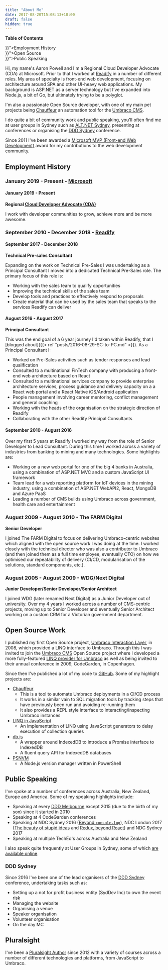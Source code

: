 ```yaml
---
title: "About Me"
date: 2017-08-20T15:08:13+10:00
draft: false
hidden: true
---
```

<a href="#top"></a>

<aside id="toc">
    <p><strong>Table of Contents</strong></p>
    <ul>
        <li><a href="{{< relref "whoami.md#employment-history" >}}">Employment History</a></li>
        <li><a href="{{< relref "whoami.md#open-source-work" >}}">Open Source</a></li>
        <li><a href="{{< relref "whoami.md#public-speaking" >}}">Public Speaking</a></li>
    </ul>
</aside>

Hi, my name's Aaron Powell and I'm a Regional Cloud Developer Advocate (CDA) at Microsoft. Prior to that I worked at [Readify](https://readify.net) in a number of different roles. My area of specialty is front-end web development, focusing on architecture around SPA and other UI-heavy web applications. My background is ASP.NET as a server technology but I've expanded into Node.js, a bit of Go, but ultimately trying to be a polyglot.

I'm also a passionate Open Source developer, with one of my main pet projects being [Chauffeur](https://github.com/aaronpowell/chauffeur) an automation tool for the [Umbraco CMS](http://umbraco.com).

I do quite a bit of community work and public speaking, you'll often find me at user groups in Sydney such as [ALT.NET Sydney](https://www.meetup.com/en-AU/Sydney-Alt-Net/), presenting at conferences or organising the [DDD Sydney](http://dddsydney.com.au) conference.

Since 2011 I've been awarded a [Microsoft MVP (Front-end Web Development)](https://mvp.microsoft.com/en-us/PublicProfile/4032620) award for my contributions to the web development community.

## Employment History

### January 2019 - Present - [Microsoft](https://careers.microsoft.com)

#### January 2019 - Present

**Regional [Cloud Developer Advocate (CDA)](https://developer.microsoft.com/en-us/advocates/index.html)**

I work with developer communities to grow, achieve more and be more awesome.

### September 2010 - December 2018 - [Readify](https://readify.net)

#### September 2017 - December 2018

**Technical Pre-sales Consultant**

Expanding on the work on Technical Pre-Sales I was undertaking as a Principal Consultant I moved into a dedicated Technical Pre-Sales role. The primary focus of this role is:

- Working with the sales team to qualify opportunities
- Improving the technical skills of the sales team
- Develop tools and practices to effectively respond to proposals
- Create material that can be used by the sales team that speaks to the services Readify can deliver

#### August 2016 - August 2017

**Principal Consultant**

This was the end goal of a 6 year journey I'd taken within Readify, that I [blogged about]({{< ref "posts/2016-08-29-SC-to-PC.md" >}}). As a Principal Consultant I:

- Worked on Pre-Sales activities such as tender responses and lead qualification
- Consulted to a multinational FinTech company with producing a front-end web architecture based on React
- Consulted to a multinational services company to provide enterprise architecture services, process guidance and delivery capacity on a a React web portal and a React Native iOS/Android application
- People management involving career mentoring, conflict management and general coaching
- Working with the heads of the organisation on the strategic direction of Readify
- Collaborating with the other Readify Principal Consultants

#### September 2010 - August 2016

Over my first 5 years at Readify I worked my way from the role of Senior Developer to Lead Consultant. During this time I worked across a variety of industries from banking to mining and many technologies. Some highlights are:

- Working on a new web portal for one of the big 4 banks in Australia, using a combination of ASP.NET MVC and a custom JavaScript UI framework
- Team lead for a web reporting platform for IoT devices in the mining industry, using a combination of ASP.NET WebAPI2, React, MongoDB and Azure PaaS
- Leading a number of CMS builds using Umbraco across government, health care and entertainment

### August 2009 - August 2010 - The FARM Digital

**Senior Developer**

I joined The FARM Digital to focus on delivering Umbraco-centric websites which aligned with the open source work I was doing at the time. I worked closely with the technical director who was also a contributor to Umbraco (and then joined them as a full time employee, eventually CTO) on how we optimised our repeatability of delivery (CI/CD, modularisation of the solutions, standard components, etc.).

### August 2005 - August 2009 - WDG/Next Digital

**Junior Developer/Senior Developer/Senior Architect**

I joined WDG (later renamed Next Digital) as a Junior Developer out of university. Over my 4 years I worked across a number of CMS-centric projects, moving up to Senior Developer and eventually Senior Architect working on a custom CRM for a Victorian government department.

## Open Source Work

I published my first Open Source project, [Umbraco Interaction Layer](https://github.com/aaronpowell/umbraco-interaction-layer), in 2008, which provided a LINQ interface to Umbraco. Through this I was invited to join the [Umbraco CMS](https://github.com/umbraco/umbraco-cms) Open Source project where I developed a more fully-featured [LINQ provider for Umbraco](https://www.aaron-powell.com/posts/2010-04-07-linq-to-umbraco-overview/) as well as being invited to their annual conference in 2009, CodeGarden, in Copenhagen.

Since then I've published a lot of my code to [GitHub](https://github.com/aaronpowell). Some of my highlight projects are:

- [Chauffeur](https://github.com/aaronpowell/chauffeur)
  - This is a tool to automate Umbraco deployments in a CI/CD process
  - It works in a similar vain to SQL migration tools by tracking steps that have previously been run and avoiding re-running them
  - It also provides a REPL style interface to interacting/inspecting Umbraco instances
- [LINQ in JavaScript](https://github.com/aaronpowell/linq-in-javascript)
  - An implementation of LINQ using JavaScript generators to delay execution of collection queries
- [db.js](https://github.com/aaronpowell/db.js)
  - A wrapper around IndexedDB to introduce a Promise interface to IndexedDB
  - A fluent query API for IndexedDB databases
- [PSNVM](https://github.com/aaronpowell/ps-nvmw)
  - A Node.js version manager written in PowerShell

## Public Speaking

I've spoke at a number of conferences across Australia, New Zealand, Europe and America. Some of my speaking highlights include:

- Speaking at every [DDD Melbourne](http://dddmelbourne.com) except 2015 (due to the birth of my son) since it started in 2010
- Speaking at 4 CodeGarden conferences
- Speaking at NDC Sydney 2016 ([Beyond `console.log`](https://www.youtube.com/watch?v=Dw96iCXM9I8&index=61&list=PL03Lrmd9CiGefSKKePkvtkKkflApUK1qD)), NDC London 2017 ([The beauty of stupid ideas](https://www.youtube.com/watch?v=uJOGeyQIbpc&index=17&list=PL03Lrmd9CiGf2iIh4x8HM4iKmi6PhCe96) and [Redux, beyond React](https://www.youtube.com/watch?v=dbyQynY7zDw&index=94&list=PL03Lrmd9CiGf2iIh4x8HM4iKmi6PhCe96)) and NDC Sydney 2017
- Speaking at multiple TechEd's across Australia and New Zealand

I also speak quite frequently at User Groups in Sydney, some of which [are available online](https://www.youtube.com/playlist?list=PLo-HK2IT4q4g696dKbKg3l2wnr1GkXzyb).

### DDD Sydney

Since 2016 I've been one of the lead organisers of the [DDD Sydney](http://dddsydney.com.au) conference, undertaking tasks such as:

- Setting up a not for profit business entity (SydDev Inc) to own the event risk
- Managing the website
- Organising a venue
- Speaker organisation
- Volunteer organisation
- On the day MC

## Pluralsight

I've been a [Pluralsight Author](https://www.pluralsight.com/authors/aaron-powell) since 2012 with a variety of courses across a number of different technologies and platforms, from JavaScript to Umbraco.